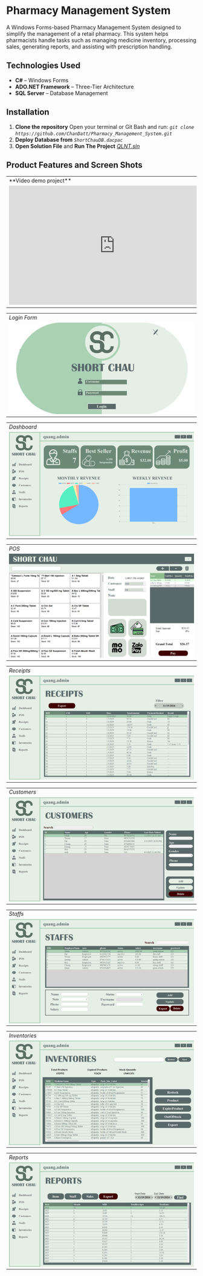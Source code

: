 # Pharmacy Management System
A Windows Forms-based Pharmacy Management System designed to simplify the management of a retail pharmacy. This system helps pharmacists handle tasks such as managing medicine inventory, processing sales, generating reports, and assisting with prescription handling.

## Technologies Used
- **C#** – Windows Forms  
- **ADO.NET Framework** – Three-Tier Architecture  
- **SQL Server** – Database Management

## Installation
1. **Clone the repository**
   Open your terminal or Git Bash and run: *`git clone https://github.com/ChanDatt/Pharmacy_Management_System.git`*
2. **Deploy Database from** *`ShortChauDB.dacpac`*
3. **Open Solution File** and **Run The Project** *[QLNT.sln](./QLNT.sln)*

## Product Features and Screen Shots
<table>
  <tr>
    <td>**Video demo project**</td> 
  </tr>
  <tr>
    <td><iframe width="560" height="315" src="https://www.youtube.com/embed/QD2IIm_1Y4s?si=SnqXiXAQpRD1j2Im" title="YouTube video player" frameborder="0" allow="accelerometer; autoplay; clipboard-write; encrypted-media; gyroscope; picture-in-picture; web-share" referrerpolicy="strict-origin-when-cross-origin" allowfullscreen></iframe></td>
  </tr>
 </table>

<table>
  <tr>
    <td><em>Login Form</em></td> 
  </tr>
  <tr>
    <td><img src="./ScreenShots_Readme/Login.png"></td>
  </tr>
 </table>

<table>
  <tr>
    <td><em>Dashboard</em></td> 
  </tr>
  <tr>
    <td><img src="./ScreenShots_Readme/Dashboard.png"></td>
  </tr>
 </table>

 <table>
  <tr>
    <td><em>POS</em></td> 
  </tr>
  <tr>
    <td><img src="./ScreenShots_Readme/POS.png"></td>
  </tr>
 </table>

 <table>
  <tr>
    <td><em>Receipts</em></td> 
  </tr>
  <tr>
    <td><img src="./ScreenShots_Readme/Receipts.png"></td>
  </tr>
 </table>

 <table>
  <tr>
    <td><em>Customers</em></td> 
  </tr>
  <tr>
    <td><img src="./ScreenShots_Readme/Customers.png"></td>
  </tr>
 </table>

<table>
  <tr>
    <td><em>Staffs</em></td> 
  </tr>
  <tr>
    <td><img src="./ScreenShots_Readme/Staffs.png"></td>
  </tr>
 </table>

 <table>
  <tr>
    <td><em>Inventories</em></td> 
  </tr>
  <tr>
    <td><img src="./ScreenShots_Readme/Inventories.png"></td>
  </tr>
 </table>

 <table>
  <tr>
    <td><em>Reports</em></td> 
  </tr>
  <tr>
    <td><img src="./ScreenShots_Readme/Reports.png"></td>
  </tr>
 </table>



